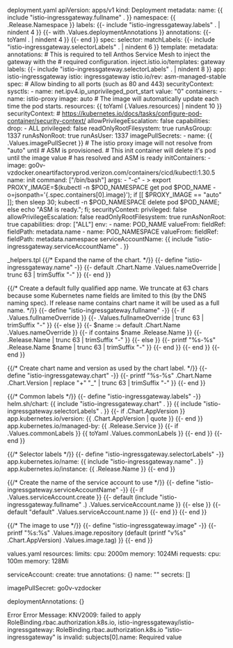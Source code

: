 deployment.yaml
apiVersion: apps/v1
kind: Deployment
metadata:
  name: {{ include "istio-ingressgateway.fullname" . }}
  namespace: {{ .Release.Namespace }}
  labels:
    {{- include "istio-ingressgateway.labels" . | nindent 4 }}
  {{- with .Values.deploymentAnnotations }}
  annotations:
    {{- toYaml . | nindent 4 }}
  {{- end }}
spec:
  selector:
    matchLabels:
      {{- include "istio-ingressgateway.selectorLabels" . | nindent 6 }}
  template:
    metadata:
      annotations:
        # This is required to tell Anthos Service Mesh to inject the gateway with the
        # required configuration.
        inject.istio.io/templates: gateway
      labels:
        {{- include "istio-ingressgateway.selectorLabels" . | nindent 8 }}
        app: istio-ingressgateway
        istio: ingressgateway
        istio.io/rev: asm-managed-stable
    spec:
       # Allow binding to all ports (such as 80 and 443)
      securityContext:
        sysctls:
        - name: net.ipv4.ip_unprivileged_port_start
          value: "0"
      containers:
      - name: istio-proxy
        image: auto # The image will automatically update each time the pod starts.
        resources: {{ toYaml (.Values.resources) | nindent 10 }}
        securityContext: # https://kubernetes.io/docs/tasks/configure-pod-container/security-context/
          allowPrivilegeEscalation: false
          capabilities:
            drop:
            - ALL
          privileged: false
          readOnlyRootFilesystem: true
          runAsGroup: 1337
          runAsNonRoot: true
          runAsUser: 1337
      imagePullSecrets:
        - name: {{ .Values.imagePullSecret }}
      # The istio proxy image will not resolve from "auto" until
      # ASM is provisioned.
      # This init container will delete it's pod until the image value
      # has resolved and ASM is ready
      initContainers:
      - image: go0v-vzdocker.oneartifactoryprod.verizon.com/containers/cicd/kubectl:1.30.5
        name: init
        command: ["/bin/bash"]
        args:
          - "-c"
          - >
            export PROXY_IMAGE=$(kubectl -n $POD_NAMESPACE
            get pod $POD_NAME -o=jsonpath='{.spec.containers[0].image}');
            if [[ $PROXY_IMAGE == "auto" ]]; then
            sleep 30;
            kubectl -n $POD_NAMESPACE delete pod $POD_NAME;
            else
            echo "ASM is ready.";
            fi;
        securityContext:
          privileged: false
          allowPrivilegeEscalation: false
          readOnlyRootFilesystem: true
          runAsNonRoot: true
          capabilities:
            drop: ["ALL"]
        env:
          - name: POD_NAME
            valueFrom:
              fieldRef:
                fieldPath: metadata.name
          - name: POD_NAMESPACE
            valueFrom:
              fieldRef:
                fieldPath: metadata.namespace
      serviceAccountName: {{ include "istio-ingressgateway.serviceAccountName" . }}





_helpers.tpl
{{/*
Expand the name of the chart.
*/}}
{{- define "istio-ingressgateway.name" -}}
{{- default .Chart.Name .Values.nameOverride | trunc 63 | trimSuffix "-" }}
{{- end }}

{{/*
Create a default fully qualified app name.
We truncate at 63 chars because some Kubernetes name fields are limited to this (by the DNS naming spec).
If release name contains chart name it will be used as a full name.
*/}}
{{- define "istio-ingressgateway.fullname" -}}
{{- if .Values.fullnameOverride }}
{{- .Values.fullnameOverride | trunc 63 | trimSuffix "-" }}
{{- else }}
{{- $name := default .Chart.Name .Values.nameOverride }}
{{- if contains $name .Release.Name }}
{{- .Release.Name | trunc 63 | trimSuffix "-" }}
{{- else }}
{{- printf "%s-%s" .Release.Name $name | trunc 63 | trimSuffix "-" }}
{{- end }}
{{- end }}
{{- end }}

{{/*
Create chart name and version as used by the chart label.
*/}}
{{- define "istio-ingressgateway.chart" -}}
{{- printf "%s-%s" .Chart.Name .Chart.Version | replace "+" "_" | trunc 63 | trimSuffix "-" }}
{{- end }}

{{/*
Common labels
*/}}
{{- define "istio-ingressgateway.labels" -}}
helm.sh/chart: {{ include "istio-ingressgateway.chart" . }}
{{ include "istio-ingressgateway.selectorLabels" . }}
{{- if .Chart.AppVersion }}
app.kubernetes.io/version: {{ .Chart.AppVersion | quote }}
{{- end }}
app.kubernetes.io/managed-by: {{ .Release.Service }}
{{- if .Values.commonLabels }}
{{ toYaml .Values.commonLabels }}
{{- end }}
{{- end }}

{{/*
Selector labels
*/}}
{{- define "istio-ingressgateway.selectorLabels" -}}
app.kubernetes.io/name: {{ include "istio-ingressgateway.name" . }}
app.kubernetes.io/instance: {{ .Release.Name }}
{{- end }}

{{/*
Create the name of the service account to use
*/}}
{{- define "istio-ingressgateway.serviceAccountName" -}}
{{- if .Values.serviceAccount.create }}
{{- default (include "istio-ingressgateway.fullname" .) .Values.serviceAccount.name }}
{{- else }}
{{- default "default" .Values.serviceAccount.name }}
{{- end }}
{{- end }}

{{/*
The image to use
*/}}
{{- define "istio-ingressgateway.image" -}}
{{- printf "%s:%s" .Values.image.repository (default (printf "v%s" .Chart.AppVersion) .Values.image.tag) }}
{{- end }}


values.yaml
resources:
  limits:
    cpu: 2000m
    memory: 1024Mi
  requests:
    cpu: 100m
    memory: 128Mi

serviceAccount:
  create: true
  annotations: {}
  name: ""
  secrets: []

imagePullSecret: go0v-vzdocker

deploymentAnnotations: {}


Error
      Error Message:  KNV2009: failed to apply RoleBinding.rbac.authorization.k8s.io, istio-ingressgateway/istio-ingressgateway: RoleBinding.rbac.authorization.k8s.io "istio-ingressgateway" is invalid: subjects[0].name: Required value




